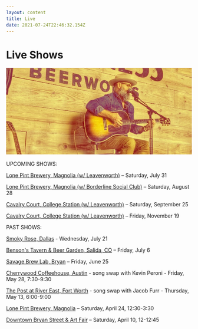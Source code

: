 ```yaml
---
layout: content
title: Live
date: 2021-07-24T22:46:32.154Z
---
```

# Live Shows

![john](../../images/uploads/john1.jpg)

UPCOMING SHOWS:

[Lone Pint Brewery, Magnolia (w/ Leavenworth)](https://lonepint.com/) – Saturday, July 31

[Lone Pint Brewery, Magnolia (w/ Borderline Social Club)](https://lonepint.com/) – Saturday, August 28

[Cavalry Court, College Station (w/ Leavenworth)](https://www.cavalrycourt.com/live-music-events.aspx) – Saturday, September 25

[Cavalry Court, College Station (w/ Leavenworth)](https://www.cavalrycourt.com/live-music-events.aspx) – Friday, November 19

PAST SHOWS:

[Smoky Rose, Dallas](https://www.smokyrose.com/) - Wednesday, July 21

[Benson's Tavern & Beer Garden, Salida, CO](https://www.facebook.com/Bensons-Tavern-Beer-Garden-71527323736/) – Friday, July 6

[Savage Brew Lab, Bryan](https://www.savagebrewlab.com) – Friday, June 25

[Cherrywood Coffeehouse, Austin](https://cherrywoodcoffeehouse.com/) - song swap with Kevin Peroni - Friday, May 28, 7:30-9:30

[The Post at River East, Fort Worth](http://thepostatrivereast.com/) - song swap with Jacob Furr - Thursday, May 13, 6:00-9:00

[Lone Pint Brewery, Magnolia](https://lonepint.com/) – Saturday, April 24, 12:30-3:30

[Downtown Bryan Street & Art Fair](https://www.downtownbryan.com/downtown-street-art-fair) – Saturday, April 10, 12-12:45